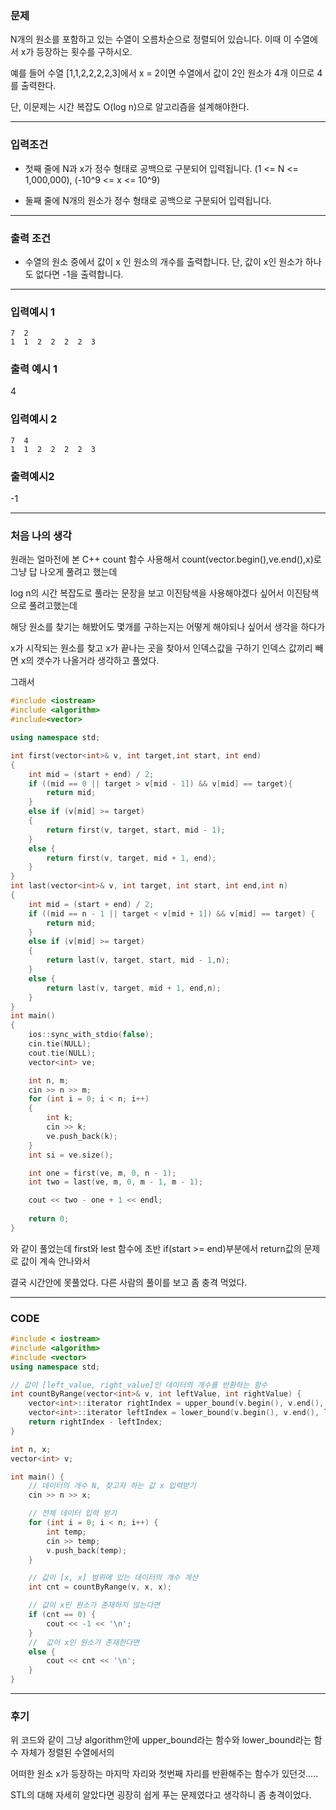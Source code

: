 ### 문제

N개의 원소를 포함하고 있는 수열이 오름차순으로 정렬되어 있습니다. 이때 이 수열에서 x가 등장하는 횟수를 구하시오.

예를 들어 수열 [1,1,2,2,2,2,3]에서 x = 2이면 수열에서 값이 2인 원소가 4개 이므로 4를 출력한다.

단, 이문제는 시간 복잡도 O(log n)으로 알고리즘을 설계해야한다.

-----------------------------------

### 입력조건

* 첫째 줄에 N과 x가 정수 형태로 공백으로 구분되어 입력됩니다.
(1 <= N <= 1,000,000), (-10^9 <= x <= 10^9)

* 둘째 줄에 N개의 원소가 정수 형태로 공백으로 구분되어 입력됩니다.

---------------------------------

### 출력 조건

* 수열의 원소 중에서 값이 x 인 원소의 개수를 출력합니다. 단, 값이 x인 원소가 하나도 없다면 -1을 출력합니다.

---------------------------------

### 입력예시 1

```
7  2
1  1  2  2  2  2  3
```

### 출력 예시 1

4

### 입력예시 2

```
7  4 
1  1  2  2  2  2  3
```

### 출력예시2

-1

---------------------------------------------

### 처음 나의 생각

원래는 얼마전에 본 C++ count 함수 사용해서 count(vector.begin(),ve.end(),x)로 그냥 답 나오게 풀려고 했는데

log n의 시간 복잡도로 풀라는 문장을 보고 이진탐색을 사용해야겠다 싶어서 이진탐색으로 풀려고했는데

해당 원소를 찾기는 해봤어도 몇개를 구하는지는 어떻게 해야되나 싶어서 생각을 하다가

x가 시작되는 원소를 찾고 x가 끝나는 곳을 찾아서 인덱스값을 구하기 인덱스 값끼리 빼면 x의 갯수가 나올거라 생각하고 풀었다.

그래서 
```C++
#include <iostream>
#include <algorithm>
#include<vector>

using namespace std;

int first(vector<int>& v, int target,int start, int end)
{
	int mid = (start + end) / 2;
	if ((mid == 0 || target > v[mid - 1]) && v[mid] == target){
		return mid;
	}
	else if (v[mid] >= target)
	{
		return first(v, target, start, mid - 1);
	}
	else {
		return first(v, target, mid + 1, end);
	}
}
int last(vector<int>& v, int target, int start, int end,int n)
{
	int mid = (start + end) / 2;
	if ((mid == n - 1 || target < v[mid + 1]) && v[mid] == target) {
		return mid;
	}
	else if (v[mid] >= target)
	{
		return last(v, target, start, mid - 1,n);
	}
	else {
		return last(v, target, mid + 1, end,n);
	}
}
int main()
{
	ios::sync_with_stdio(false);
	cin.tie(NULL);
	cout.tie(NULL);
	vector<int> ve;

	int n, m;
	cin >> n >> m;
	for (int i = 0; i < n; i++)
	{
		int k;
		cin >> k;
		ve.push_back(k);
	}
	int si = ve.size();

	int one = first(ve, m, 0, n - 1);
	int two = last(ve, m, 0, m - 1, m - 1);

	cout << two - one + 1 << endl;
	
	return 0;
}
```

와 같이 풀었는데 first와 lest 함수에 초반 if(start >= end)부분에서 return값의 문제로 값이 계속 안나와서

결국 시간안에 못풀었다. 다른 사람의 풀이를 보고 좀 충격 먹었다.

-------------------------------------------------------

### CODE
```C++
#include < iostream>
#include <algorithm>
#include <vector>
using namespace std;

// 값이 [left_value, right_value]인 데이터의 개수를 반환하는 함수
int countByRange(vector<int>& v, int leftValue, int rightValue) {
    vector<int>::iterator rightIndex = upper_bound(v.begin(), v.end(), rightValue);
    vector<int>::iterator leftIndex = lower_bound(v.begin(), v.end(), leftValue);
    return rightIndex - leftIndex;
}

int n, x;
vector<int> v;

int main() {
    // 데이터의 개수 N, 찾고자 하는 값 x 입력받기
    cin >> n >> x;

    // 전체 데이터 입력 받기
    for (int i = 0; i < n; i++) {
        int temp;
        cin >> temp;
        v.push_back(temp);
    }

    // 값이 [x, x] 범위에 있는 데이터의 개수 계산
    int cnt = countByRange(v, x, x);

    // 값이 x인 원소가 존재하지 않는다면
    if (cnt == 0) {
        cout << -1 << '\n';
    }
    //  값이 x인 원소가 존재한다면
    else {
        cout << cnt << '\n';
    }
}
```

----------------------------

### 후기

위 코드와 같이 그냥 algorithm안에 upper_bound라는 함수와 lower_bound라는 함수 자체가 정렬된 수열에서의

어떠한 원소 x가 등장하는 마지막 자리와 첫번째 자리를 반환해주는 함수가 있던것.....

STL의 대해 자세히 알았다면 굉장히 쉽게 푸는 문제였다고 생각하니 좀 충격이었다.

